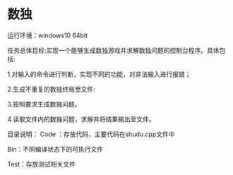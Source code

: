 # 数独
运行环境：windows10 64bit


任务总体目标:实现一个能够生成数独游戏并求解数独问题的控制台程序。具体包括:

1.对输入的命令进行判断，实现不同的功能，对非法输入进行报错；

2.生成不重复的数独终局至文件:

3.按照要求生成数独问题。

4.读取文件内的数独问题，求解并将结果输出至文件。


目录说明： 
Code ：存放代码，主要代码在shudu.cpp文件中

Bin：不同编译状态下的可执行文件

Test：存放测试相关文件
